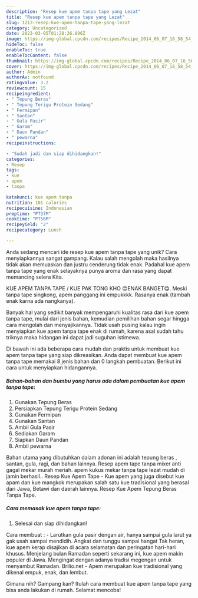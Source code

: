 ```yaml
---
description: "Resep kue apem tanpa tape yang Lezat"
title: "Resep kue apem tanpa tape yang Lezat"
slug: 1213-resep-kue-apem-tanpa-tape-yang-lezat
category: Uncategorized
date: 2023-03-05T01:28:26.896Z
image: https://img-global.cpcdn.com/recipes/Recipe_2014_06_07_16_58_54_739_a838c1_original_20140513_085233/680x482cq70/kue-apem-tanpa-tape-foto-resep-utama.jpg
hideToc: false
enableToc: true
enableTocContent: false
thumbnail: https://img-global.cpcdn.com/recipes/Recipe_2014_06_07_16_58_54_739_a838c1_original_20140513_085233/680x482cq70/kue-apem-tanpa-tape-foto-resep-utama.jpg
cover: https://img-global.cpcdn.com/recipes/Recipe_2014_06_07_16_58_54_739_a838c1_original_20140513_085233/680x482cq70/kue-apem-tanpa-tape-foto-resep-utama.jpg
author: Admin
authorAv: notfound
ratingvalue: 3.2
reviewcount: 15
recipeingredient:
- " Tepung Beras"
- " Tepung Terigu Protein Sedang"
- " Fermipan"
- " Santan"
- " Gula Pasir"
- " Garam"
- " Daun Pandan"
- " pewarna"
recipeinstructions:

- "Sudah jadi dan siap dihidangkan!"
categories:
- Resep
tags:
- kue
- apem
- tanpa

katakunci: kue apem tanpa 
nutrition: 101 calories
recipecuisine: Indonesian
preptime: "PT37M"
cooktime: "PT56M"
recipeyield: "2"
recipecategory: Lunch

---
```





Anda sedang mencari ide resep kue apem tanpa tape yang unik? Cara menyiapkannya sangat gampang. Kalau salah mengolah maka hasilnya tidak akan memuaskan dan justru cenderung tidak enak. Padahal kue apem tanpa tape yang enak selayaknya punya aroma dan rasa yang dapat memancing selera Kita.





KUE APEM TANPA TAPE / KUE PAK TONG KHO 😍ENAK BANGET😋. Meski tanpa tape singkong, apem panggang ini empukkkk. Rasanya enak (tambah enak karna ada nangkanya).

Banyak hal yang sedikit banyak mempengaruhi kualitas rasa dari kue apem tanpa tape, mulai dari jenis bahan, kemudian pemilihan bahan segar hingga cara mengolah dan menyajikannya. Tidak usah pusing kalau ingin menyiapkan kue apem tanpa tape enak di rumah, karena asal sudah tahu triknya maka hidangan ini dapat jadi suguhan istimewa.






Di bawah ini ada beberapa cara mudah dan praktis untuk membuat kue apem tanpa tape yang siap dikreasikan. Anda dapat membuat kue apem tanpa tape memakai 8 jenis bahan dan 0 langkah pembuatan. Berikut ini cara untuk menyiapkan hidangannya.

<!--inarticleads1-->

##### Bahan-bahan dan bumbu yang harus ada dalam pembuatan kue apem tanpa tape:

1. Gunakan  Tepung Beras
1. Persiapkan  Tepung Terigu Protein Sedang
1. Gunakan  Fermipan
1. Gunakan  Santan
1. Ambil  Gula Pasir
1. Sediakan  Garam
1. Siapkan  Daun Pandan
1. Ambil  pewarna


Bahan utama yang dibutuhkan dalam adonan ini adalah tepung beras , santan, gula, ragi, dan bahan lainnya. Resep apem tape tanpa mixer anti gagal mekar murah meriah. apem kukus mekar tanpa tape lezat mudah di jamin berhasil.. Resep Kue Apem Tape - Kue apem yang juga disebut kue apam dan kue mangkok merupakan salah satu kue tradisional yang berasal dari Jawa, Betawi dan daerah lainnya. Resep Kue Apem Tepung Beras Tanpa Tape. 

<!--inarticleads2-->

##### Cara memasak kue apem tanpa tape:


1. Selesai dan siap dihidangkan!

Cara membuat : - Larutkan gula pasir dengan air, hanya sampai gula larut ya gak usah sampai mendidih. Angkat dan tunggu sampai hangat Tak heran, kue apem kerap disajikan di acara selamatan dan peringatan hari-hari khusus. Menjelang bulan Ramadan seperti sekarang ini, kue apem makin populer di Jawa. Mengingat dengan adanya tradisi megengan untuk menyambut Ramadan. Brilio.net - Apem merupakan kue tradisional yang dikenal empuk, enak, dan lembut. 

Gimana nih? Gampang kan? Itulah cara membuat kue apem tanpa tape yang bisa anda lakukan di rumah. Selamat mencoba!

